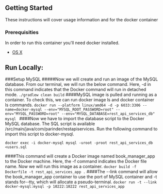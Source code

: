 ## Getting Started

These instructions will cover usage information and for the docker container

### Prerequisities


In order to run this container you'll need docker installed.

* [OS X](https://docs.docker.com/mac/started/)

## Run Locally:
###Setup MySQL
#####Now we will create and run an image of the MySQL database. From our terminal, we will run the below command. Here, -d in this command indicates that the Docker command will run in detached mode.
`./gradlew clean build`
####MySQL image is pulled and running as a container. To check this, we can run docker image ls and docker container ls commands.
`docker run --platform linux/amd64 -d -p 6033:3306 --name=docker-mysql --env="MYSQL_ROOT_PASSWORD=root" --env="MYSQL_PASSWORD=root" --env="MYSQL_DATABASE=rest_api_services_db" mysql
`
####Now we have to import the database script to the Docker MySQL database. The SQL script is available /src/main/java/com/parinder/restapiservices. Run the following command to import this script to docker-mysql.

`docker exec -i docker-mysql mysql -uroot -proot rest_api_services_db <users.sql`

####This command will create a Docker image named book_manager_app to the Docker machine. Here, the -f  command indicates the Docker file name. Now we will run this image as a container.
`docker build -f Dockerfile -t rest_api_services_app .`
####The --link command will allow the book_manager_app container to use the port of MySQL container and -t  stands for--tty, which will allocate a pseudo-terminal.
`docker run -t --link docker-mysql:mysql -p 10222:10222 rest_api_services_app`